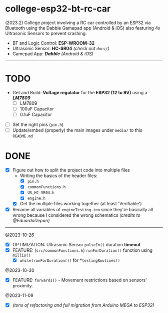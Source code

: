 # college-esp32-bt-rc-car
(2023.2) College project involving a RC car controlled by an ESP32 via Bluetooth using the Dabble Gamepad app (Android & iOS) also featuring 4x Ultrasonic Sensors to prevent crashing.

- BT and Logic Control: **ESP-WROOM-32**
- Ultrasonic Sensor: **HC-SR04** *(check out `docs/`)*
- Gamepad App: ***Dabble*** *(Android & iOS)*

---

# TODO
- Get and Build: **Voltage regulator** for the **ESP32 (12 to 9V)** using a ***LM7809***
	- [ ] LM7809
	- [ ] 100uF Capacitor
	- [ ] 0.1uF Capacitor
- [ ] Set the right pins (`pin.h`)
- [ ] Update/embed (properly) the main images under `media/` to this `README.md`

# DONE
- [x] Figure out how to split the project code into multiple files
  - Writing the basics of the header files:
    - [x] `pin.h`
    - [x] `commonFunctions.h`
    - [x] `US_HC-SR04.h`
    - [x] `engine.h`
  - [x] Get the multiple files working together (at least 'Verifiable')
- [x] Rename all variables of `engineTesting.ino` since they're basically all wrong because I considered the wrong schematics *(credits to @EduardoDepari)*

---

@2023-10-26
- [x] OPTIMIZATION: Ultrasonic Sensor `pulseIn()` duration **timeout**
- [x] FEATURE: (`src/commonFunctions.h`) `runForDuration()` function using `millis()`
  - [x] `while(runForDuration())` for *`testingRoutines()`

@2023-10-30
- [x] FEATURE: `forwards()` - Movement restrictions based on sensors' proximity.

@2023-11-09
- [x] *(tons of refactoring and full migration from Arduino MEGA to ESP32)*
